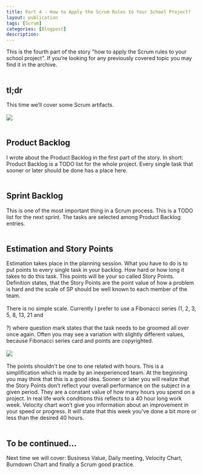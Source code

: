```yaml
---
title: Part 4 - How to Apply the Scrum Rules to Your School Project?
layout: publication
tags: [Scrum]
categories: [Blogpost]
description:
---
```


This is the fourth part of the story "how to apply the Scrum rules to your school project". If you’re looking for any previously covered topic you may find it in the archive.<br />
<br />
<h2>tl;dr</h2>This time we’ll cover some Scrum artifacts.<br />
<br />
<img src="http://2.bp.blogspot.com/-L312Cl3xl7U/UV3h2ZbUAdI/AAAAAAACB0o/J8KkmsBXRno/s400/BacklogFeedbackLearning.jpg" /><br />
<br />
<h2>Product Backlog</h2>I wrote about the Product Backlog in the first part of the story. In short: Product Backlog is a TODO list for the whole project. Every single task that sooner or later should be done has a place here.<br />
<br />
<h2>Sprint Backlog</h2>This is one of the most important thing in a Scrum process. This is a TODO list for the next sprint. The tasks are selected among Product Backlog entries.<br />
<br />
<h2>Estimation and Story Points</h2>Estimation takes place in the planning session. What you have to do is to put points to every single task in your backlog. How hard or how long it takes to do this task. This points will be your so called Story Points. Definition states, that the Story Points are the point value of how a problem is hard and the scale of SP should be well known to each member of the team.<br />
<br />
There is no simple scale. Currently I prefer to use a Fibonacci series (1, 2, 3, 5, 8, 13, 21 and<br />
<br />
?) where question mark states that the task needs to be groomed all over once again. Often you may see a variation with slightly different values, because Fibonacci series card and points are copyrighted.<br />
<br />
<img src="http://2.bp.blogspot.com/-0fN-RI7OaZY/UV3lN5T35XI/AAAAAAACB1E/_NDSQ0dSjoU/s1600/AllCardsPocketScrumDesk-300x223.png" /><br />
<br />
The points shouldn’t be one to one related with hours. This is a simplification which is made by an inexperienced team. At the beginning you may think that this is a good idea. Sooner or later you will realize that the Story Points don’t reflect your overall performance on the subject in a given period. They are a constant value of how many hours you spend on a project. In real life work conditions this reflects to a 40 hour long work week. Velocity chart won’t give you information about an improvement in your speed or progress. It will state that this week you’ve done a bit more or less than the desired 40 hours.<br />
<br />
<h2>To be continued...</h2>Next time we will cover: Business Value, Daily meeting, Velocity Chart, Burndown Chart and finally a Scrum good practice.

